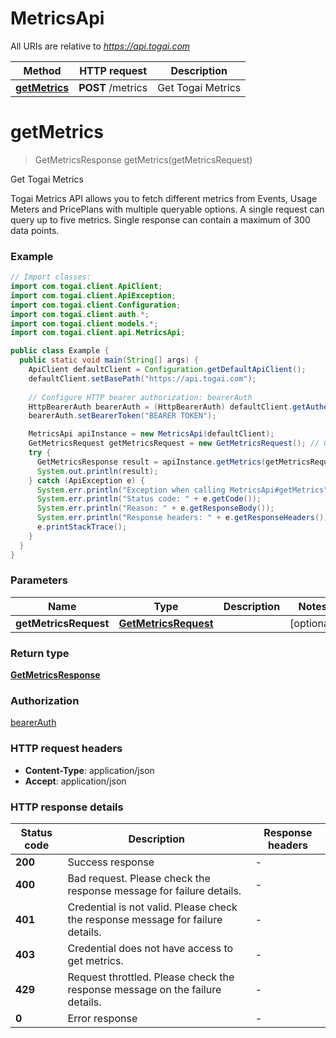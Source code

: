 # MetricsApi

All URIs are relative to *https://api.togai.com*

| Method | HTTP request | Description |
|------------- | ------------- | -------------|
| [**getMetrics**](MetricsApi.md#getMetrics) | **POST** /metrics | Get Togai Metrics |


<a id="getMetrics"></a>
# **getMetrics**
> GetMetricsResponse getMetrics(getMetricsRequest)

Get Togai Metrics

Togai Metrics API allows you to fetch different metrics from Events, Usage Meters and PricePlans with multiple queryable options. A single request can query up to five metrics.  Single response can contain a maximum of 300 data points. 

### Example
```java
// Import classes:
import com.togai.client.ApiClient;
import com.togai.client.ApiException;
import com.togai.client.Configuration;
import com.togai.client.auth.*;
import com.togai.client.models.*;
import com.togai.client.api.MetricsApi;

public class Example {
  public static void main(String[] args) {
    ApiClient defaultClient = Configuration.getDefaultApiClient();
    defaultClient.setBasePath("https://api.togai.com");
    
    // Configure HTTP bearer authorization: bearerAuth
    HttpBearerAuth bearerAuth = (HttpBearerAuth) defaultClient.getAuthentication("bearerAuth");
    bearerAuth.setBearerToken("BEARER TOKEN");

    MetricsApi apiInstance = new MetricsApi(defaultClient);
    GetMetricsRequest getMetricsRequest = new GetMetricsRequest(); // GetMetricsRequest | 
    try {
      GetMetricsResponse result = apiInstance.getMetrics(getMetricsRequest);
      System.out.println(result);
    } catch (ApiException e) {
      System.err.println("Exception when calling MetricsApi#getMetrics");
      System.err.println("Status code: " + e.getCode());
      System.err.println("Reason: " + e.getResponseBody());
      System.err.println("Response headers: " + e.getResponseHeaders());
      e.printStackTrace();
    }
  }
}
```

### Parameters

| Name | Type | Description  | Notes |
|------------- | ------------- | ------------- | -------------|
| **getMetricsRequest** | [**GetMetricsRequest**](GetMetricsRequest.md)|  | [optional] |

### Return type

[**GetMetricsResponse**](GetMetricsResponse.md)

### Authorization

[bearerAuth](../README.md#bearerAuth)

### HTTP request headers

 - **Content-Type**: application/json
 - **Accept**: application/json

### HTTP response details
| Status code | Description | Response headers |
|-------------|-------------|------------------|
| **200** | Success response |  -  |
| **400** | Bad request. Please check the response message for failure details. |  -  |
| **401** | Credential is not valid. Please check the response message for failure details. |  -  |
| **403** | Credential does not have access to get metrics. |  -  |
| **429** | Request throttled. Please check the response message on the failure details. |  -  |
| **0** | Error response |  -  |

